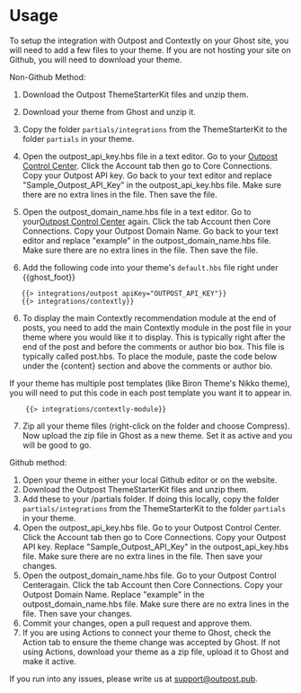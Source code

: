 # Usage

To setup the integration with Outpost and Contextly on your Ghost site, you will need to add a few files to your theme. If you are not hosting your site on Github, you will need to download your theme.

Non-Github Method:

1. Download the Outpost ThemeStarterKit files and unzip them.

2. Download your theme from Ghost and unzip it.

3. Copy the folder `partials/integrations` from the ThemeStarterKit to the folder `partials` in your theme.

4. Open the outpost_api_key.hbs file in a text editor. Go to your [Outpost Control Center](https://admin.outpost.pub). Click the Account tab then go to Core Connections. Copy your Outpost API key. Go back to your text editor and replace "Sample_Outpost_API_Key" in the outpost_api_key.hbs file. Make sure there are no extra lines in the file. Then save the file.

5. Open the outpost_domain_name.hbs file in a text editor. Go to your[Outpost Control Center](https://admin.outpost.pub) again. Click the tab Account then Core Connections. Copy your Outpost Domain Name. Go back to your text editor and replace "example" in the outpost_domain_name.hbs file. Make sure there are no extra lines in the file. Then save the file.

5. Add the following code into your theme's `default.hbs` file right under {{ghost_foot}}

```
   {{> integrations/outpost apiKey="OUTPOST_API_KEY"}}
   {{> integrations/contextly}}
``` 

6. To display the main Contextly recommendation module at the end of posts, you need to add the main Contextly module in the post file in your theme where you would like it to display. This is typically right after the end of the post and before the comments or author bio box. This file is typically called post.hbs. To place the module, paste the code below under the {content} section and above the comments or author bio. 

If your theme has multiple post templates (like Biron Theme's Nikko theme), you will need to put this code in each post template you want it to appear in.

```
    {{> integrations/contextly-module}}
```

7. Zip all your theme files (right-click on the folder and choose Compress). Now upload the zip file in Ghost as a new theme. Set it as active and you will be good to go.

Github method:

1. Open your theme in either your local Github editor or on the website.
2. Download the Outpost ThemeStarterKit files and unzip them.
3. Add these to your /partials folder. If doing this locally, copy the folder `partials/integrations` from the ThemeStarterKit to the folder `partials` in your theme.
4. Open the outpost_api_key.hbs file. Go to your <a hre="https://admin.outpost.pub">Outpost Control Center</a>. Click the Account tab then go to Core Connections. Copy your Outpost API key. Replace "Sample_Outpost_API_Key" in the outpost_api_key.hbs file. Make sure there are no extra lines in the file. Then save your changes.
5. Open the outpost_domain_name.hbs file. Go to your <a hre="https://admin.outpost.pub">Outpost Control Center</a>again. Click the tab Account then Core Connections. Copy your Outpost Domain Name. Replace "example" in the outpost_domain_name.hbs file. Make sure there are no extra lines in the file. Then save your changes.
6. Commit your changes, open a pull request and approve them.
7. If you are using Actions to connect your theme to Ghost, check the Action tab to ensure the theme change was accepted by Ghost. If not using Actions, download your theme as a zip file, upload it to Ghost and make it active.


If you run into any issues, please write us at support@outpost.pub.
